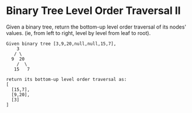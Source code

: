 # Binary Tree Level Order Traversal II  

Given a binary tree, return the bottom-up level order traversal of its nodes' values. (ie, from left to right, level by level from leaf to root).  

```For example:  
Given binary tree [3,9,20,null,null,15,7],
    3
   / \
  9  20
    /  \
   15   7
```
```
return its bottom-up level order traversal as:
[
  [15,7],
  [9,20],
  [3]
]
```
